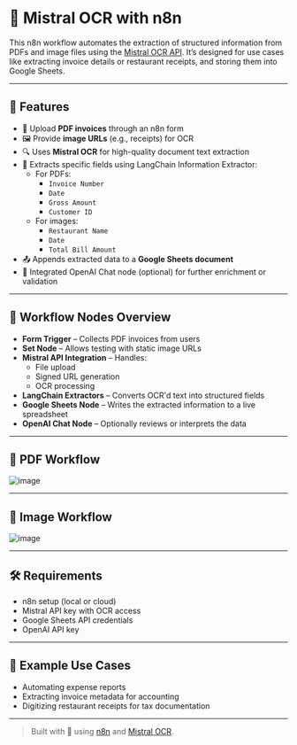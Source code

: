 # 🧠 Mistral OCR with n8n

This n8n workflow automates the extraction of structured information from PDFs and image files using the [Mistral OCR API](https://mistral.ai/). It’s designed for use cases like extracting invoice details or restaurant receipts, and storing them into Google Sheets.

---

## 🔧 Features

- 📄 Upload **PDF invoices** through an n8n form
- 🖼️ Provide **image URLs** (e.g., receipts) for OCR
- 🔍 Uses **Mistral OCR** for high-quality document text extraction
- 🧠 Extracts specific fields using LangChain Information Extractor:
  - For PDFs: 
    - `Invoice Number`
    - `Date`
    - `Gross Amount`
    - `Customer ID`
  - For images:
    - `Restaurant Name`
    - `Date`
    - `Total Bill Amount`
- 📤 Appends extracted data to a **Google Sheets document**
- 💬 Integrated OpenAI Chat node (optional) for further enrichment or validation

---

## 🧩 Workflow Nodes Overview

- **Form Trigger** – Collects PDF invoices from users
- **Set Node** – Allows testing with static image URLs
- **Mistral API Integration** – Handles:
  - File upload
  - Signed URL generation
  - OCR processing
- **LangChain Extractors** – Converts OCR'd text into structured fields
- **Google Sheets Node** – Writes the extracted information to a live spreadsheet
- **OpenAI Chat Node** – Optionally reviews or interprets the data

---

## 🧩 PDF Workflow

![image](https://github.com/user-attachments/assets/b2248052-9937-4fc8-aaa1-5deda174e200)

---

## 🧩 Image Workflow

![image](https://github.com/user-attachments/assets/d34bb967-2318-41dd-9f9c-d0373b62bccb)

---

## 🛠 Requirements

- n8n setup (local or cloud)
- Mistral API key with OCR access
- Google Sheets API credentials
- OpenAI API key

---

## 📂 Example Use Cases

- Automating expense reports
- Extracting invoice metadata for accounting
- Digitizing restaurant receipts for tax documentation

---

> Built with 💛 using [n8n](https://n8n.io) and [Mistral OCR](https://mistral.ai/).

